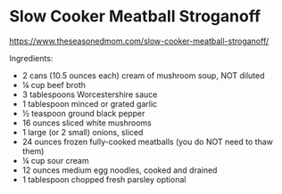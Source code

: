 # Slow Cooker Meatball Stroganoff

https://www.theseasonedmom.com/slow-cooker-meatball-stroganoff/

Ingredients:
- 2 cans (10.5 ounces each) cream of mushroom soup, NOT diluted
- ¼ cup beef broth
- 3 tablespoons Worcestershire sauce
- 1 tablespoon minced or grated garlic
- ½ teaspoon ground black pepper
- 16 ounces sliced white mushrooms 
- 1 large (or 2 small) onions, sliced
- 24 ounces frozen fully-cooked meatballs (you do NOT need to thaw them)
- ¼ cup sour cream
- 12 ounces medium egg noodles, cooked and drained
- 1 tablespoon chopped fresh parsley optional